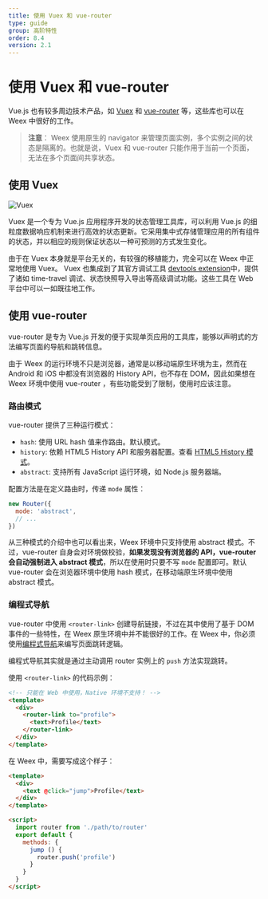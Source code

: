 ```yaml
---
title: 使用 Vuex 和 vue-router
type: guide
group: 高阶特性
order: 8.4
version: 2.1
---
```


# 使用 Vuex 和 vue-router

Vue.js 也有较多周边技术产品，如 [Vuex](https://github.com/vuejs/vuex) 和 [vue-router](https://github.com/vuejs/vue-router) 等，这些库也可以在 Weex 中很好的工作。

> **注意**： Weex 使用原生的 navigator 来管理页面实例，多个实例之间的状态是隔离的。也就是说，Vuex 和 vue-router 只能作用于当前一个页面，无法在多个页面间共享状态。

## 使用 Vuex

![Vuex](//vuex.vuejs.org/zh-cn/images/vuex.png)

Vuex 是一个专为 Vue.js 应用程序开发的状态管理工具库，可以利用 Vue.js 的细粒度数据响应机制来进行高效的状态更新。它采用集中式存储管理应用的所有组件的状态，并以相应的规则保证状态以一种可预测的方式发生变化。

由于在 Vuex 本身就是平台无关的，有较强的移植能力，完全可以在 Weex 中正常地使用 Vuex。 Vuex 也集成到了其官方调试工具 [devtools extension](https://github.com/vuejs/vue-devtools)中，提供了诸如 time-travel 调试、状态快照导入导出等高级调试功能。这些工具在 Web 平台中可以一如既往地工作。

## 使用 vue-router

vue-router 是专为 Vue.js 开发的便于实现单页应用的工具库，能够以声明式的方法编写页面的导航和跳转信息。

由于 Weex 的运行环境不只是浏览器，通常是以移动端原生环境为主，然而在 Android 和 iOS 中都没有浏览器的 History API，也不存在 DOM，因此如果想在 Weex 环境中使用 vue-router ，有些功能受到了限制，使用时应该注意。

### 路由模式

vue-router 提供了三种运行模式：

+ `hash`: 使用 URL hash 值来作路由。默认模式。
+ `history`: 依赖 HTML5 History API 和服务器配置。查看 [HTML5 History 模式](https://router.vuejs.org/zh-cn/essentials/history-mode.html)。
+ `abstract`: 支持所有 JavaScript 运行环境，如 Node.js 服务器端。

配置方法是在定义路由时，传递 `mode` 属性：

```js
new Router({
  mode: 'abstract',
  // ...
})
```

从三种模式的介绍中也可以看出来，Weex 环境中只支持使用 abstract 模式。不过，vue-router 自身会对环境做校验，**如果发现没有浏览器的 API，vue-router 会自动强制进入 abstract 模式**，所以在使用时只要不写 `mode` 配置即可。默认 vue-router 会在浏览器环境中使用 hash 模式，在移动端原生环境中使用 abstract 模式。

### 编程式导航

vue-router 中使用 `<router-link>` 创建导航链接，不过在其中使用了基于 DOM 事件的一些特性，在 Weex 原生环境中并不能很好的工作。在 Weex 中，你必须使用[编程式导航](https://router.vuejs.org/zh-cn/essentials/navigation.html)来编写页面跳转逻辑。

编程式导航其实就是通过主动调用 router 实例上的 `push` 方法实现跳转。

使用 `<router-link>` 的代码示例：

```html
<!-- 只能在 Web 中使用，Native 环境不支持！ -->
<template>
  <div>
    <router-link to="profile">
      <text>Profile</text>
    </router-link>
  </div>
</template>
```

在 Weex 中，需要写成这个样子：

```html
<template>
  <div>
    <text @click="jump">Profile</text>
  </div>
</template>

<script>
  import router from './path/to/router'
  export default {
    methods: {
      jump () {
        router.push('profile')
      }
    }
  }
</script>
```
